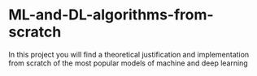 # ML-and-DL-algorithms-from-scratch
In this project you will find a theoretical justification and implementation from scratch of the most popular models of machine and deep learning
